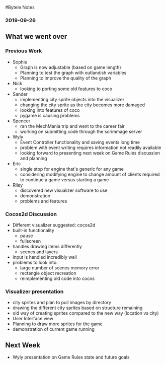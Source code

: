 #Bytele Notes### 2019-09-26## What we went over### Previous Work- Sophie	- Graph is now adjustable (based on game length)	- Planning to test the graph with outlandish variables	- Planning to improve the quality of the graph- Nick	- looking to porting some old features to coco- Sander	- implementing city sprite objects into the visualizer	- changing the city sprite as the city becomes more damaged	- looking into features of coco	- pygame is causing problems- Spencer	- ran the MechMania trip and went to the career fair	- working on submitting code through the scrimmage server- Wyly	- Event Controller functionality and saving events long time	- problem with event writing requires information not readily available	- looking forward to presenting next week on Game Rules discussion and planning- Eric	- single stop for engine that's generic for any game	- considering modifying engine to change amount of clients required to continue a game versus starting a game- Riley	- discovered new visualizer software to use	- demonstration	- problems and features### Cocos2d Discussion- Different visualizer suggested: cocos2d- built-in functionality	- pause	- fullscreen- handles drawing items differently	- scenes and layers- input is handled incredibly well- problems to look into:	- large number of scenes memory error	- rectangle object recreation	- reimplementing old code into cocos### Visualizer presentation- city sprites and plan to pull images by directory- drawing the different city sprites based on structure remaining- old way of creating sprites compared to the new way (location vs city)- User Interface view- Planning to draw more sprites for the game- demonstration of current game running## Next Week- Wyly presentation on Game Rules state and future goals